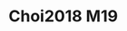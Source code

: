 <a name="material" />

# Choi2018 M19
<script type="application/ld+json">
  {
    "@context": "https://schema.org/",
    "@type": "ChemicalSubstance",
    "http://purl.org/dc/terms/conformsTo":
      {
        "@type": "CreativeWork",
        "@id": "https://bioschemas.org/profiles/ChemicalSubstance/0.4-RELEASE/"
      },
    "@id": "https://egonw.github.io/nanowiki/nanowiki530.html#material",
    "name": "Choi2018 M19",
    "sameAs: "http://127.0.0.1/mediawiki/index.php/Special:URIResolver/Choi2018_M19"
  }
</script>

